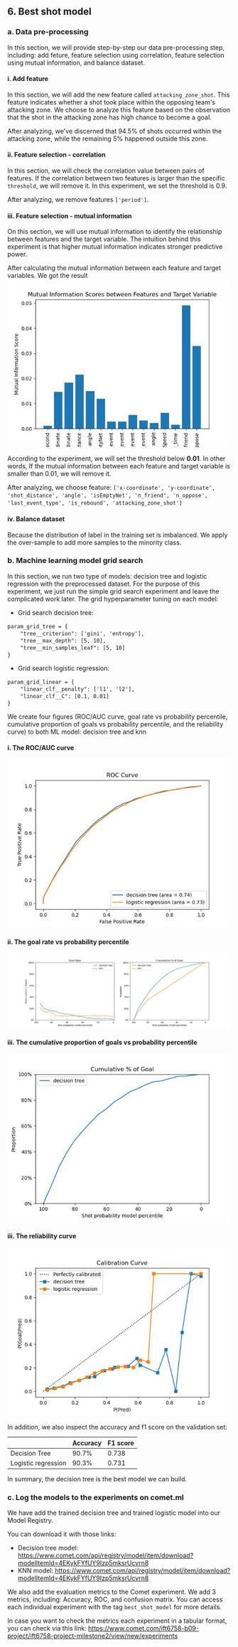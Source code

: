 ## 6. Best shot model

### a. Data pre-processing

In this section, we will provide step-by-step our data pre-processing step, including: add feture, feature selection using correlation, feature selection using mutual information, and balance dataset.

#### i. Add feature

In this section, we will add the new feature called `attacking_zone_shot`. This feature indicates whether a shot took place within the opposing team's attacking zone. We choose to analyze this feature based on the observation that the shot in the attacking zone has high chance to become a goal.

After analyzing, we've discerned that 94.5% of shots occurred within the attacking zone, while the remaining 5% happened outside this zone.

#### ii. Feature selection - correlation

In this section, we will check the correlation value between pairs of features. If the correlation between two features is larger than the specific `threshold`, we will remove it. In this experiment, we set the threshold is 0.9.

After analyzing, we remove features `['period']`.

#### iii. Feature selection - mutual information

On this section, we will use mutual information to identify the relationship between features and the target variable. The intuition behind this experiment is that higher mutual information indicates stronger predictive power.

After calculating the mutual information between each feature and target variables. We got the result
![](/images/best_shot_model/mutual_information.jpg)

According to the experiment, we will set the threshold below **0.01**. In other words, If the mutual information between each feature and target variable is smaller than 0.01, we will remove it. 

After analyzing, we choose feature:
`['x-coordinate', 'y-coordinate', 'shot_distance', 'angle', 'isEmptyNet', 'n_friend', 'n_oppose', 'last_event_type', 'is_rebound', 'attacking_zone_shot']`

#### iv. Balance dataset

Because the distribution of label in the training set is imbalanced. We apply the over-sample to add more samples to the minority class.

### b. Machine learning model grid search

In this section, we run two type of models: decision tree and logistic regression with the preprocessed dataset. For the purpose of this experiment, we just run the simple grid search experiment and leave the complicated work later. The grid hyperparameter tuning on each model:
- Grid search decision tree:
```
param_grid_tree = {
    "tree__criterion": ['gini', 'entropy'],
    "tree__max_depth": [5, 10],
    "tree__min_samples_leaf": [5, 10]
}
```

- Grid search logistic regression:
```
param_grid_linear = {
    "linear_clf__penalty": ['l1', 'l2'],
    "linear_clf__C": [0.1, 0.01]
}

```
We create four figures (ROC/AUC curve, goal rate vs probability percentile, cumulative proportion of goals vs probability percentile, and the reliability curve) to both ML model: decision tree and knn

#### i. The ROC/AUC curve

![](/images/best_shot_model/roc.jpg)


#### ii. The goal rate vs probability percentile

![](/images/best_shot_model/goal_rate_cum.jpg)


#### iii. The cumulative proportion of goals vs probability percentile
![](/images/best_shot_model/goal_cumulative_proportion.jpg)


#### iii. The reliability curve

![](/images/best_shot_model/calibration.jpg)


In addition, we also inspect the accuracy and f1 score on the validation set:

|                | Accuracy | F1 score |
| -------------- | -------- |--------  |
| Decision Tree  |  90.7%  | 0.738     |
| Logistic regression  |  90.3%  | 0.731     | 

In summary, the decision tree is the best model we can build.

### c. Log the models to the experiments on comet.ml

We have add the trained decision tree and trained logistic model into our Model Registry. 

You can download it with those links:
- Decision tree model: https://www.comet.com/api/registry/model/item/download?modelItemId=4EKykFYfUY9Izp5mksrUcvrn8
- KNN model: https://www.comet.com/api/registry/model/item/download?modelItemId=4EKykFYfUY9Izp5mksrUcvrn8

We also add the evaluation metrics to the Comet experiment. We add 3 metrics, including: Accuracy, ROC, and confusion matrix. 
You can access each individual experiment with the tag `best_shot_model` for more details. 

In case you want to check the metrics each experiment in a tabular format, you can check via this link: 
https://www.comet.com/ift6758-b09-project/ift6758-project-milestone2/view/new/experiments



